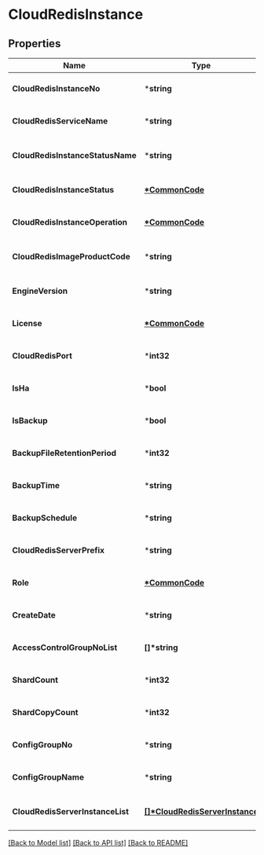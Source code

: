 # CloudRedisInstance

## Properties
Name | Type | Description | Notes
------------ | ------------- | ------------- | -------------
**CloudRedisInstanceNo** | ***string** | CloudRedis인스턴스번호 | [optional] [default to null]
**CloudRedisServiceName** | ***string** | CloudRedis서비스이름 | [optional] [default to null]
**CloudRedisInstanceStatusName** | ***string** | CloudRedis인스턴스상태이름 | [optional] [default to null]
**CloudRedisInstanceStatus** | **[*CommonCode](CommonCode.md)** | CloudRedis인스턴스상태 | [optional] [default to null]
**CloudRedisInstanceOperation** | **[*CommonCode](CommonCode.md)** | CloudRedis인스턴스OP | [optional] [default to null]
**CloudRedisImageProductCode** | ***string** | CloudRedis이미지상품코드 | [optional] [default to null]
**EngineVersion** | ***string** | CloudRedis엔진버전 | [optional] [default to null]
**License** | **[*CommonCode](CommonCode.md)** | CloudRedis라이선스 | [optional] [default to null]
**CloudRedisPort** | ***int32** | CloudRedis포트 | [optional] [default to null]
**IsHa** | ***bool** | 고가용성여부 | [optional] [default to null]
**IsBackup** | ***bool** | 백업여부 | [optional] [default to null]
**BackupFileRetentionPeriod** | ***int32** | 백업파일보관기간 | [optional] [default to null]
**BackupTime** | ***string** | 백업시간 | [optional] [default to null]
**BackupSchedule** | ***string** | 백업스케줄 | [optional] [default to null]
**CloudRedisServerPrefix** | ***string** | 서버이름 Prefix | [optional] [default to null]
**Role** | **[*CommonCode](CommonCode.md)** | CloudRedis Role | [optional] [default to null]
**CreateDate** | ***string** | 생성일자 | [optional] [default to null]
**AccessControlGroupNoList** | **[]\*string** | ACG번호리스트 | [optional] [default to null]
**ShardCount** | ***int32** | 샤드수 | [optional] [default to null]
**ShardCopyCount** | ***int32** | 샤드당복제본 | [optional] [default to null]
**ConfigGroupNo** | ***string** | configGroup번호 | [optional] [default to null]
**ConfigGroupName** | ***string** | configGroup이름 | [optional] [default to null]
**CloudRedisServerInstanceList** | **[[]\*CloudRedisServerInstance](CloudRedisServerInstance.md)** | CloudRedis서버인스턴스리스트 | [optional] [default to null]

[[Back to Model list]](../README.md#documentation-for-models) [[Back to API list]](../README.md#documentation-for-api-endpoints) [[Back to README]](../README.md)


